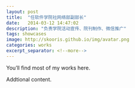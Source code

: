 ```yaml
---
layout: post
title:  "任软件学院社网络部副部长"
date:   2014-03-12 14:47:02
description: "负责学院活动宣传、院刊制作、微信推广"
tags: showcases
image: http://skooris.github.io/img/avatar.png
categories: works
excerpt_separator: <!--more-->
---
```

You’ll find most of my works here.
<!--more-->
Addtional content.
